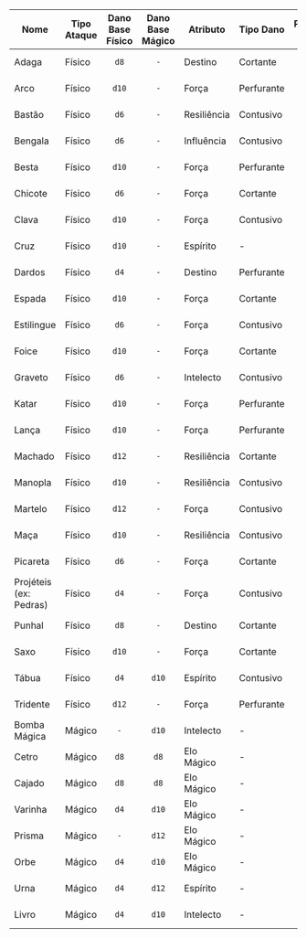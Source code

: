 | Nome                   | Tipo Ataque | Dano Base Físico | Dano Base Mágico | Atributo    | Tipo Dano  | Preço (T$) |
|------------------------|-------------|:----------------:|:----------------:|-------------|------------|:----------:|
| Adaga                  | Físico      |       `d8`       |        `-`       | Destino     | Cortante   |   T$ 200   |
| Arco                   | Físico      |       `d10`      |        `-`       | Força       | Perfurante |   T$ 200   |
| Bastão                 | Físico      |       `d6`       |        `-`       | Resiliência | Contusivo  |   T$ 200   |
| Bengala                | Físico      |       `d6`       |        `-`       | Influência  | Contusivo  |   T$ 200   |
| Besta                  | Físico      |       `d10`      |        `-`       | Força       | Perfurante |   T$ 200   |
| Chicote                | Físico      |       `d6`       |        `-`       | Força       | Cortante   |   T$ 200   |
| Clava                  | Físico      |       `d10`      |        `-`       | Força       | Contusivo  |   T$ 200   |
| Cruz                   | Físico      |       `d10`      |        `-`       | Espírito    | -          |   T$ 300   |
| Dardos                 | Físico      |       `d4`       |        `-`       | Destino     | Perfurante |   T$ 200   |
| Espada                 | Físico      |       `d10`      |        `-`       | Força       | Cortante   |   T$ 200   |
| Estilingue             | Físico      |       `d6`       |        `-`       | Força       | Contusivo  |   T$ 200   |
| Foice                  | Físico      |       `d10`      |        `-`       | Força       | Cortante   |   T$ 200   |
| Graveto                | Físico      |       `d6`       |        `-`       | Intelecto   | Contusivo  |   T$ 200   |
| Katar                  | Físico      |       `d10`      |        `-`       | Força       | Perfurante |   T$ 200   |
| Lança                  | Físico      |       `d10`      |        `-`       | Força       | Perfurante |   T$ 200   |
| Machado                | Físico      |       `d12`      |        `-`       | Resiliência | Cortante   |   T$ 200   |
| Manopla                | Físico      |       `d10`      |        `-`       | Resiliência | Contusivo  |   T$ 200   |
| Martelo                | Físico      |       `d12`      |        `-`       | Força       | Contusivo  |   T$ 200   |
| Maça                   | Físico      |       `d10`      |        `-`       | Resiliência | Contusivo  |   T$ 200   |
| Picareta               | Físico      |       `d6`       |        `-`       | Força       | Cortante   |   T$ 200   |
| Projéteis (ex: Pedras) | Físico      |       `d4`       |        `-`       | Força       | Contusivo  |    T$ 50   |
| Punhal                 | Físico      |       `d8`       |        `-`       | Destino     | Cortante   |   T$ 200   |
| Saxo                   | Físico      |       `d10`      |        `-`       | Força       | Cortante   |   T$ 200   |
| Tábua                  | Físico      |       `d4`       |       `d10`      | Espírito    | Contusivo  |   T$ 200   |
| Tridente               | Físico      |       `d12`      |        `-`       | Força       | Perfurante |   T$ 200   |
| Bomba Mágica           | Mágico      |        `-`       |       `d10`      | Intelecto   | -          |   T$ 300   |
| Cetro                  | Mágico      |       `d8`       |       `d8`       | Elo Mágico  | -          |   T$ 300   |
| Cajado                 | Mágico      |       `d8`       |       `d8`       | Elo Mágico  | -          |   T$ 300   |
| Varinha                | Mágico      |       `d4`       |       `d10`      | Elo Mágico  | -          |   T$ 300   |
| Prisma                 | Mágico      |        `-`       |       `d12`      | Elo Mágico  | -          |   T$ 300   |
| Orbe                   | Mágico      |       `d4`       |       `d10`      | Elo Mágico  | -          |   T$ 300   |
| Urna                   | Mágico      |       `d4`       |       `d12`      | Espírito    | -          |   T$ 300   |
| Livro                  | Mágico      |       `d4`       |       `d10`      | Intelecto   | -          |   T$ 300   |
